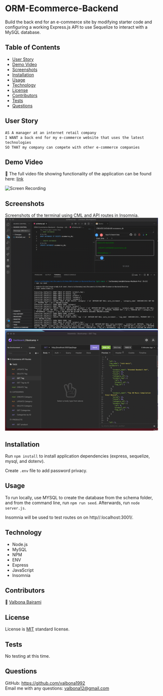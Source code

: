 # ORM-Ecommerce-Backend

Build the back end for an e-commerce site by modifying starter code and configuring a working Express.js API to use Sequelize to interact with a MySQL database.
## Table of Contents 
  
  * [User Story](#userstory)
  * [Demo Video](#demovideo)
  * [Screenshots](#screenshots)
  * [Installation](#installation)
  * [Usage](#usage)
  * [Technology](#technology)
  * [License](#license)
  * [Contributors](#contributors)
  * [Tests](#tests)
  * [Questions](#questions)

## User Story

```
AS A manager at an internet retail company
I WANT a back end for my e-commerce website that uses the latest technologies
SO THAT my company can compete with other e-commerce companies
```
## Demo Video 

🎥 The full video file showing functionality of the application can be found here: [link](https://drive.google.com/drive/u/0/my-drive) <br/>

![Screen Recording](Assets/ecommercedemo.gif)

## Screenshots 
Screenshots of the terminal using CML and API routes in Insomnia. 
<img src="Assets/Screenshot2.png" alt="screenshot" />
<img src="Assets/Screenshot1.png" alt="screenshot" />

## Installation
Run `npm install` to install application dependencies (express, sequelize, mysql, and dotenv).

Create `.env` file to add password privacy. 
## Usage
To run locally, use MYSQL to create the database from the schema folder, and from the command line, run `npm run seed`. Afterwards, run `node server.js`. 

Insomnia will be used to test routes on on http//:localhost:3001/.

## Technology
- Node.js
- MySQL
- NPM 
- ENV
- Express
- JavaScript 
- Insomnia 


## Contributors
:woman_with_headscarf: [Valbona Bajrami](https://github.com/valbona1992)
  
## License
License is [MIT](https://opensource.org/licenses/MIT) standard license.

## Tests
No testing at this time.

## Questions
GitHub: https://github.com/valbona1992  <br/>
Email me with any questions: valbona12@gmail.com 